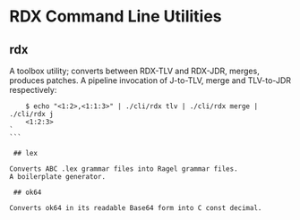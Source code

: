   # RDX Command Line Utilities

 ## rdx

A toolbox utility; converts between RDX-TLV and RDX-JDR, merges, produces patches.
A pipeline invocation of J-to-TLV, merge and TLV-to-JDR respectively:
````
    $ echo "<1:2>,<1:1:3>" | ./cli/rdx tlv | ./cli/rdx merge | ./cli/rdx j
    <1:2:3>
`
```

 ## lex

Converts ABC .lex grammar files into Ragel grammar files.
A boilerplate generator.

 ## ok64

Converts ok64 in its readable Base64 form into C const decimal.
